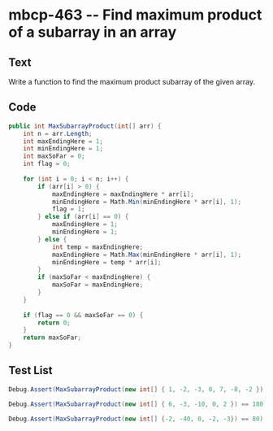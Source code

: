 # mbcp-463 -- Find maximum product of a subarray in an array

## Text

Write a function to find the maximum product subarray of the given array.

## Code

```csharp
public int MaxSubarrayProduct(int[] arr) {
    int n = arr.Length;
    int maxEndingHere = 1;
    int minEndingHere = 1;
    int maxSoFar = 0;
    int flag = 0;
    
    for (int i = 0; i < n; i++) {
        if (arr[i] > 0) {
            maxEndingHere = maxEndingHere * arr[i];
            minEndingHere = Math.Min(minEndingHere * arr[i], 1);
            flag = 1;
        } else if (arr[i] == 0) {
            maxEndingHere = 1;
            minEndingHere = 1;
        } else {
            int temp = maxEndingHere;
            maxEndingHere = Math.Max(minEndingHere * arr[i], 1);
            minEndingHere = temp * arr[i];
        }
        if (maxSoFar < maxEndingHere) {
            maxSoFar = maxEndingHere;
        }
    }
    
    if (flag == 0 && maxSoFar == 0) {
        return 0;
    }
    return maxSoFar;
}
```

## Test List

```csharp
Debug.Assert(MaxSubarrayProduct(new int[] { 1, -2, -3, 0, 7, -8, -2 }) == 112);
```

```csharp
Debug.Assert(MaxSubarrayProduct(new int[] { 6, -3, -10, 0, 2 }) == 180);
```

```csharp
Debug.Assert(MaxSubarrayProduct(new int[] {-2, -40, 0, -2, -3}) == 80);
```
